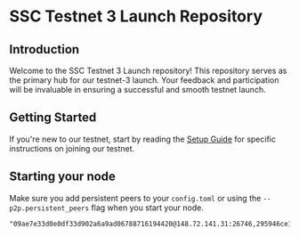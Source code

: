 # SSC Testnet 3 Launch Repository

## Introduction
Welcome to the SSC Testnet 3 Launch repository! This repository serves as the primary hub for our testnet-3 launch. Your feedback and participation will be invaluable in ensuring a successful and smooth testnet launch.

## Getting Started
If you're new to our testnet, start by reading the [Setup Guide](https://validator-docs.saga.xyz/introduction/pre-genesis-validator-setup) for specific instructions on joining our testnet.

## Starting your node

Make sure you add persistent peers to your `config.toml` or using the `--p2p.persistent_peers` flag when you start your node.

```
"09ae7e33d0e0df33d902a6a9ad06788716194420@148.72.141.31:26746,295946ce18a04755faabdaec7e1fed4fe5ad6b6b@184.107.110.139:26656,35774fc7becf605fe1e72cad58248fef3281d8f1@146.59.71.233:26656,36e86608e53f380c1afc43091385e8b7eccafb95@85.195.103.141:26616,4ad8c47ad3940c97b74fe933140e8f947b0bdde5@135.181.180.144:26656,4f4563e3281123306fab1c719035b55acf20465f@5.0.1.1:26656,708816e0c3d29c678c6b99f5faa4a04b1d25e479@49.51.136.210:26656,711bbc430347ae4034e2e3058db0a9bbc0f3c9c0@148.113.166.142:26656,85f095ef934d27835aec0d6bb193c21e4fbf7fa7@8.40.118.100:26656,9d15565cbef6e1f630e8875ac358dee42f4530eb@80.64.208.45:26656,9f4c235f6e0cd92cead666ed9560eb16abe3d4ab@157.180.51.61:26656,a762a13416b5d9e8c8c7786ca2df0b06f6bc326d@93.115.24.179:26656,a9f1adfe11bdd159419913d23e24a4286c12fad3@185.100.10.191:26656,b6ca5ebbd92d7db97ef697b6a7e3d940c33cfab0@3.133.168.59:26656,c743d25ea8a21b2dde56f75fd0af54383bcdd7d4@46.62.137.218:26656,c9377aab40b7361c1705dfdf4526035ecfa9518c@65.21.111.137:26656,d96e9b856df55472b4e1050af08063143c68a86a@165.154.224.37:26656,df98f56c154abd056f3783e424f7f594126c09aa@103.88.234.227:26656,fb3fb3ccdbbedeba19cc0d7f1767ad93b42152e4@162.62.209.235:26656"
```
